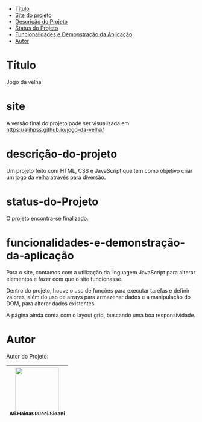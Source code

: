 * [Título](#Título)
* [Site do projeto](#site)
* [Descrição do Projeto](#descrição-do-projeto)
* [Status do Projeto](#status-do-Projeto)
* [Funcionalidades e Demonstração da Aplicação](#funcionalidades-e-demonstração-da-aplicação)
* [Autor](#Autor)
# Título
Jogo da velha

# site 

A versão final do projeto pode ser visualizada em https://alihpss.github.io/jogo-da-velha/
# descrição-do-projeto 

Um projeto feito com HTML, CSS e JavaScript que tem como objetivo criar um jogo da velha através para diversão. 

# status-do-Projeto
O projeto encontra-se finalizado. 

# funcionalidades-e-demonstração-da-aplicação

Para o site, contamos com a utilização da linguagem JavaScript para alterar elementos e fazer com que o site funcionasse. 

Dentro do projeto, houve o uso de funções para executar tarefas e definir valores, além do uso de arrays para armazenar dados e a manipulação do DOM, para alterar dados existentes.  

A página ainda conta com o layout grid, buscando uma boa responsividade.  

# Autor

Autor do Projeto:

| [<img src="https://avatars.githubusercontent.com/u/95890117?v=4" width=115><br><sub>Ali Haidar Pucci Sidani</sub>](https://github.com/alihpss)
| :---: |